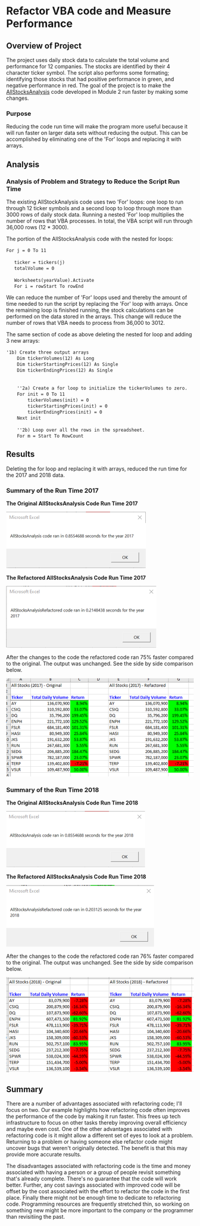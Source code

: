 # Refactor VBA code and Measure Performance

## Overview of Project
The project uses daily stock data to calculate the total volume and performance for 12 companies. The stocks are identified by their 4 character ticker symbol. The script also performs some formating; identifying those stocks that had positive performance in green, and negative performance in red. The goal of the project is to make the [AllStocksAnalysis](https://github.com/ryanmorin/stock-analysis/blob/main/AllStockAnalysis) code developed in Module 2 run faster by making some changes.

### Purpose
Reducing the code run time will make the program more useful because it will run faster on larger data sets without reducing the output. This can be accomplished by eliminating one of the 'For' loops and replacing it with arrays.

## Analysis

### Analysis of Problem and Strategy to Reduce the Script Run Time
The existing AllStockAnalysis code uses two 'For' loops: one loop to run through 12 ticker symbols and a second loop to loop through more than 3000 rows of daily stock data.  Running a nested 'For' loop multiplies the number of rows that VBA processes. In total, the VBA script will run through 36,000 rows (12 * 3000).

The portion of the AllStocksAnalysis code with the nested for loops:
```
For j = 0 To 11

   ticker = tickers(j)
   totalVolume = 0
   
   Worksheets(yearValue).Activate
   For i = rowStart To rowEnd
```

We can reduce the number of 'For' loops used and thereby the amount of time needed to run the script by replacing the 'For' loop with arrays. Once the remaining loop is finished running, the stock calculations can be performed on the data stored in the arrays. This change will reduce the number of rows that VBA needs to process from 36,000 to 3012.

The same section of code as above deleting the nested for loop and adding 3 new arrays:

```
'1b) Create three output arrays
    Dim tickerVolumes(12) As Long
    Dim tickerStartingPrices(12) As Single
    Dim tickerEndingPrices(12) As Single
    
    
    ''2a) Create a for loop to initialize the tickerVolumes to zero.
    For init = 0 To 11
        tickerVolumes(init) = 0
        tickerStartingPrices(init) = 0
        tickerEndingPrices(init) = 0
    Next init

    ''2b) Loop over all the rows in the spreadsheet.
    For m = Start To RowCount
```

## Results

Deleting the for loop and replacing it with arrays, reduced the run time for the 2017 and 2018 data.

### Summary of the Run Time 2017

**The Original AllStocksAnalysis Code Run Time 2017**

![2017_original_run_time](https://github.com/ryanmorin/stock-analysis/blob/main/Resources/original_2017_run_time.png)

**The Refactored AllStocksAnalysis Code Run Time 2017**

![2017_refactored_run_time](https://github.com/ryanmorin/stock-analysis/blob/main/Resources/refactored_2017_run_time.png)

After the changes to the code the refactored code ran 75% faster compared to the original. The output was unchanged.  See the side by side comparison below.

![2017_comparison](https://github.com/ryanmorin/stock-analysis/blob/main/2017_comparison.png)

### Summary of the Run Time 2018

**The Original AllStocksAnalysis Code Run Time 2018**

![2018_original_run_time](https://github.com/ryanmorin/stock-analysis/blob/main/Resources/original_2018_run_time.png)

**The Refactored AllStocksAnalysis Code Run Time 2018**

![2018_refactored_run_time](https://github.com/ryanmorin/stock-analysis/blob/main/Resources/refactored_2018_run_time.png)

After the changes to the code the refactored code ran 76% faster compared to the original. The output was unchanged.  See the side by side comparison below.

![2018_comparison](https://github.com/ryanmorin/stock-analysis/blob/main/2018_comparison.png)

## Summary

There are a number of advantages associated with refactoring code; I'll focus on two.  Our example highlights how refactoring code often improves the performance of the code by making it run faster.  This frees up tech infrastructure to focus on other tasks thereby improving overall efficiency and maybe even cost.  One of the other advantages associated with refactoring code is it might allow a different set of eyes to look at a problem. Returning to a problem or having someone else refactor code might uncover bugs that weren't originally detected. The benefit is that this may provide more accurate results.

The disadvantages associated with refactoring code is the time and money associated with having a person or a group of people revisit something that's already complete. There's no guarantee that the code will work better. Further, any cost savings associated with improved code will be offset by the cost associated with the effort to refactor the code in the first place.  Finally there might not be enough time to dedicate to refactoring code. Programming resources are frequently stretched thin, so working on something new might be more important to the company or the programmer than revisitiing the past.
